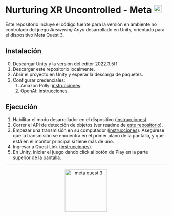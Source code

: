 # Nurturing XR Uncontrolled - Meta <img alt="meta logo" height="25" src="https://1000logos.net/wp-content/uploads/2021/10/logo-Meta-1536x864.png">
Este repositorio incluye el código fuente para la versión en ambiente no controlado del juego _Answering Anya_ desarrollado en Unity, orientado para el dispositivo Meta Quest 3.

## Instalación
0. Descargar Unity y la versión del editor 2022.3.5f1
2. Descargar este repositorio localmente.
3. Abrir el proyecto en Unity y esperar la descarga de paquetes.
4. Configurar credenciales:
   1. Amazon Polly: [instrucciones](https://github.com/2024-10-XR-Thesis/.github/wiki/Instrucciones-Amazon-Polly).
   2. OpenAI: [instrucciones](https://github.com/2024-10-XR-Thesis/.github/wiki/Instrucciones-OpenAI).

## Ejecución
1. Habilitar el modo desarrollador en el dispositivo ([instrucciones](https://developer.oculus.com/documentation/native/android/mobile-device-setup/)).
2. Correr el API de detección de objetos (ver readme de [este repositorio](https://github.com/2024-10-XR-Thesis/Object-Detection-API)).
3. Empezar una transmisión en su computador ([instrucciones](https://www.meta.com/help/quest/articles/in-vr-experiences/oculus-features/cast-with-quest/)). Asegúrese que la transmisión se encuentra en el primer plano de la pantalla, y que está en el monitor principal si tiene más de uno.
4. Ingresar a Quest Link ([instrucciones](https://www.meta.com/help/quest/articles/headsets-and-accessories/oculus-link/set-up-link/)).
5. En Unity, iniciar el juego dando click al botón de Play en la parte superior de la pantalla.

<hr>

<p align="center">
  <img width="132" alt="meta quest 3" title="Meta Quest 3" src="https://github.com/2024-10-XR-Thesis/Nurturing-XR-Controlled/assets/69609680/8a43b9d7-6751-49a9-938b-d1f2d8767c26">
</p>
